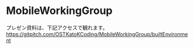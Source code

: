 # MobileWorkingGroup

プレゼン資料は、下記アクセスで観れます。  
https://gitpitch.com/OSTKatoKCoding/MobileWorkingGroup/builtEnvironment
